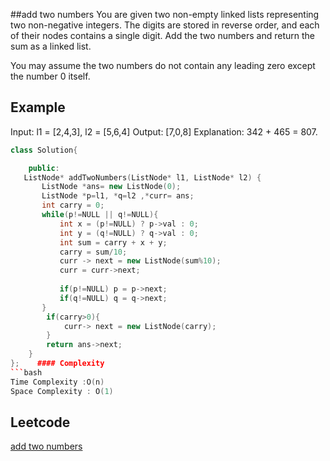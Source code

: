##add two numbers
You are given two non-empty linked lists representing two non-negative integers. The digits are stored in reverse order, and each of their nodes contains a single digit. Add the two numbers and return the sum as a linked list.

You may assume the two numbers do not contain any leading zero except the number 0 itself.
 
 
## Example 
Input: l1 = [2,4,3], l2 = [5,6,4]
Output: [7,0,8]
Explanation: 342 + 465 = 807.
```c++
class Solution{

	public:
   ListNode* addTwoNumbers(ListNode* l1, ListNode* l2) {
       ListNode *ans= new ListNode(0);
       ListNode *p=l1, *q=l2 ,*curr= ans;
       int carry = 0;
       while(p!=NULL || q!=NULL){
           int x = (p!=NULL) ? p->val : 0;
           int y = (q!=NULL) ? q->val : 0;
           int sum = carry + x + y;
           carry = sum/10;
           curr -> next = new ListNode(sum%10);
           curr = curr->next;
           
           if(p!=NULL) p = p->next;
           if(q!=NULL) q = q->next;
       }
        if(carry>0){
            curr-> next = new ListNode(carry);
        }
        return ans->next;
    }
};    #### Complexity
```bash
Time Complexity :O(n)
Space Complexity : O(1)
```
## Leetcode
[add two numbers](https://leetcode.com/problems/add-two-numbers/)
